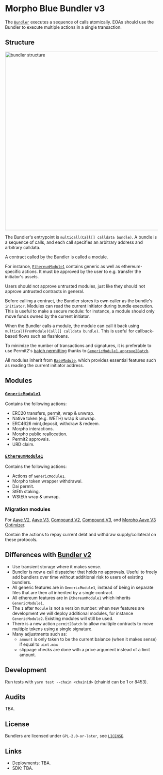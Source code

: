 # Morpho Blue Bundler v3

The [`Bundler`](./src/Bundler.sol) executes a sequence of calls atomically. EOAs should use the Bundler to execute multiple actions in a single transaction.

## Structure

<img width="586" alt="bundler structure" src="https://github.com/user-attachments/assets/983b7e48-ba0c-4fda-a31b-e7c9cc212da4">

The Bundler's entrypoint is `multicall(Call[] calldata bundle)`. A bundle is a sequence of calls, and each call specifies an arbitrary address and arbitrary calldata.

A contract called by the Bundler is called a module.

For instance, [`EthereumModule1`](./src/ethereum/EthereumModule1.sol) contains generic as well as ethereum-specific actions. It must be approved by the user to e.g. transfer the initiator's assets.

Users should not approve untrusted modules, just like they should not approve untrusted contracts in general.

Before calling a contract, the Bundler stores its own caller as the bundle's `initiator`. Modules can read the current initiator during bundle execution. This is useful to make a secure module: for instance, a module should only move funds owned by the current initiator.

When the Bundler calls a module, the module can call it back using `multicallFromModule(Call[] calldata bundle)`. This is useful for callback-based flows such as flashloans.

To minimize the number of transactions and signatures, it is preferable to use Permit2's [batch permitting](https://github.com/Uniswap/permit2/blob/main/src/AllowanceTransfer.sol#L43-L56) thanks to [`GenericModule1.approve2Batch`](./src/GenericModule1.sol).

All modules inherit from [`BaseModule`](./src/BaseModule.sol), which provides essential features such as reading the current initiator address.

## Modules

### [`GenericModule1`](./src/GenericModule1.sol)

Contains the following actions:
- ERC20 transfers, permit, wrap & unwrap.
- Native token (e.g. WETH) wrap & unwrap.
- ERC4626 mint,deposit, withdraw & redeem.
- Morpho interactions.
- Morpho public reallocation.
- Permit2 approvals.
- URD claim.

### [`EthereumModule1`](./src/ethereum/EthereumModule1.sol)

Contains the following actions:

- Actions of `GenericModule1`.
- Morpho token wrapper withdrawal.
- Dai permit.
- StEth staking.
- WStEth wrap & unwrap.

### Migration modules

For [Aave V2](./src/migration/AaveV2MigrationModule.sol), [Aave V3](./src/migration/AaveV3MigrationModule.sol), [Compound V2](./src/migration/CompoundV2MigrationModule.sol), [Compound V3](./src/migration/CompoundV3MigrationModule.sol), and [Morpho Aave V3 Optimizer](./src/migration/AaveV3OptimizerMigrationModule.sol).

Contain the actions to repay current debt and withdraw supply/collateral on these protocols.

## Differences with [Bundler v2](https://github.com/morpho-org/morpho-blue-bundlers)

* Use transient storage where it makes sense.
* Bundler is now a call dispatcher that holds no approvals. Useful to freely add bundlers over time without additional risk to users of existing bundlers.
* All generic features are in `GenericModule1`, instead of being in separate files that are then all inherited by a single contract.
* All ethereum features are in `EthereumModule1` which inherits `GenericModule1`.
* The `1` after `Module` is not a version number: when new features are development we will deploy additional modules, for instance `GenericModule2`. Existing modules will still be used.
* There is a new action `permit2Batch` to allow multiple contracts to move multiple tokens using a single signature.
* Many adjustments such as:
  * `amount` is only taken to be the current balance (when it makes sense) if equal to `uint.max`
  * slippage checks are done with a price argument instead of a limit amount.

## Development

Run tests with `yarn test --chain <chainid>` (chainid can be 1 or 8453).

## Audits

TBA.

## License

Bundlers are licensed under `GPL-2.0-or-later`, see [`LICENSE`](./LICENSE).

## Links

- Deployments: TBA.
- SDK: TBA.
